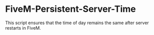 # FiveM-Persistent-Server-Time
 
This script ensures that the time of day remains the same after server restarts in FiveM. 